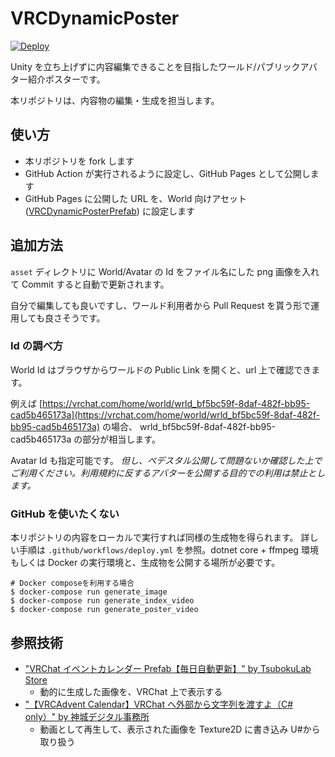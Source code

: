 # VRCDynamicPoster

[![Deploy](https://github.com/shino-hinaduki/VRCDynamicPoster/actions/workflows/deploy.yml/badge.svg?branch=master)](https://github.com/shino-hinaduki/VRCDynamicPoster/actions/workflows/deploy.yml)

Unity を立ち上げずに内容編集できることを目指したワールド/パブリックアバター紹介ポスターです。

本リポジトリは、内容物の編集・生成を担当します。

## 使い方

- 本リポジトリを fork します
- GitHub Action が実行されるように設定し、GitHub Pages として公開します
- GitHub Pages に公開した URL を、World 向けアセット ([VRCDynamicPosterPrefab](https://github.com/shino-hinaduki/VRCDynamicPosterPrefab)) に設定します

## 追加方法

`asset` ディレクトリに World/Avatar の Id をファイル名にした png 画像を入れて Commit すると自動で更新されます。

自分で編集しても良いですし、ワールド利用者から Pull Request を貰う形で運用しても良さそうです。

### Id の調べ方

World Id はブラウザからワールドの Public Link を開くと、url 上で確認できます。

例えば [https://vrchat.com/home/world/wrld_bf5bc59f-8daf-482f-bb95-cad5b465173a](https://vrchat.com/home/world/wrld_bf5bc59f-8daf-482f-bb95-cad5b465173a) の場合、 wrld_bf5bc59f-8daf-482f-bb95-cad5b465173a の部分が相当します。

Avatar Id も指定可能です。 _但し、ペデスタル公開して問題ないか確認した上でご利用ください。利用規約に反するアバターを公開する目的での利用は禁止とします。_

### GitHub を使いたくない

本リポジトリの内容をローカルで実行すれば同様の生成物を得られます。
詳しい手順は `.github/workflows/deploy.yml` を参照。dotnet core + ffmpeg 環境 もしくは Docker の実行環境と、生成物を公開する場所が必要です。

```shell
# Docker composeを利用する場合
$ docker-compose run generate_image
$ docker-compose run generate_index_video
$ docker-compose run generate_poster_video
```

## 参照技術

- ["VRChat イベントカレンダー Prefab【毎日自動更新】" by TsubokuLab Store](https://booth.pm/ja/items/1223535)
  - 動的に生成した画像を、VRChat 上で表示する
- ["【VRCAdvent Calendar】VRChat へ外部から文字列を渡すよ（C# only）" by 神城デジタル事務所](https://kamishiro.online/archives/215)
  - 動画として再生して、表示された画像を Texture2D に書き込み U#から取り扱う
